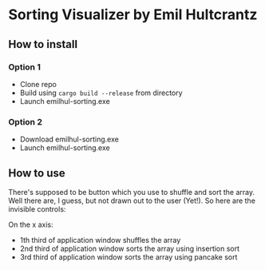 # Sorting Visualizer by Emil Hultcrantz

## How to install

### Option 1

* Clone repo
* Build using `cargo build --release` from directory
* Launch emilhul-sorting.exe

### Option 2

* Download emilhul-sorting.exe
* Launch emilhul-sorting.exe

## How to use

There's supposed to be button which you use to shuffle and sort the array.
Well there are, I guess, but not drawn out to the user (Yet!). So here are the invisible controls:

On the x axis:

* 1th third of application window shuffles the array
* 2nd third of application window sorts the array using insertion sort
* 3rd third of application window sorts the array using pancake sort  
